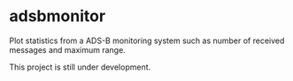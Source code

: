 # adsbmonitor
Plot statistics from a ADS-B monitoring system such as number of received messages and maximum range.

This project is still under development.
